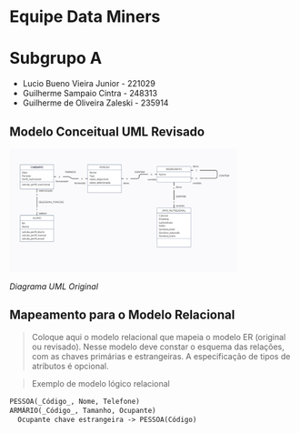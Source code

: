 # Equipe Data Miners

# Subgrupo A

- Lucio Bueno Vieira Junior - 221029
- Guilherme Sampaio Cintra - 248313
- Guilherme de Oliveira Zaleski - 235914

## Modelo Conceitual UML Revisado

<img src="images/UML.png" width="400px" height="auto">

_Diagrama UML Original_

## Mapeamento para o Modelo Relacional

> Coloque aqui o modelo relacional que mapeia o modelo ER (original ou revisado). Nesse modelo deve constar o esquema das relações, com as chaves primárias e estrangeiras. A especificação de tipos de atributos é opcional.

> Exemplo de modelo lógico relacional

```
PESSOA(_Código_, Nome, Telefone)
ARMÁRIO(_Código_, Tamanho, Ocupante)
  Ocupante chave estrangeira -> PESSOA(Código)
```
